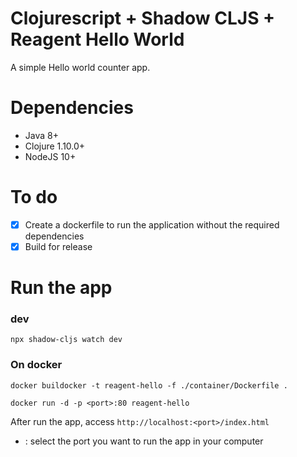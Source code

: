# Clojurescript + Shadow CLJS + Reagent Hello World

A simple Hello world counter app.

# Dependencies

- Java 8+
- Clojure 1.10.0+
- NodeJS 10+

# To do

- [x] Create a dockerfile to run the application without the required dependencies
- [x] Build for release

# Run the app

### dev
```shell
npx shadow-cljs watch dev
```

### On docker
```shell
docker buildocker -t reagent-hello -f ./container/Dockerfile .

docker run -d -p <port>:80 reagent-hello
```

After run the app, access `http://localhost:<port>/index.html`

- <port>: select the port you want to run the app in your computer
